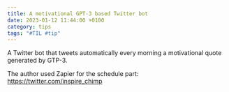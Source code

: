 ```yaml
---
title: A motivational GPT-3 based Twitter bot
date: 2023-01-12 11:44:00 +0100
category: tips
tags: "#TIL #tip"
---
```




A Twitter bot that tweets automatically every morning a motivational quote generated by GTP-3.

The author used Zapier for the schedule part: https://twitter.com/inspire_chimp